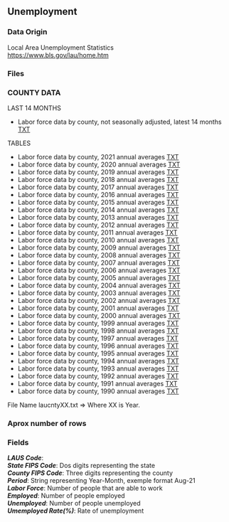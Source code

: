 ## Unemployment

### Data Origin

Local Area Unemployment Statistics <br> 
https://www.bls.gov/lau/home.htm <br>


### Files

### COUNTY DATA <br>

LAST 14 MONTHS

* Labor force data by county, not seasonally adjusted, latest 14 months [TXT](https://www.bls.gov/web/metro/laucntycur14.txt) 

TABLES <br>

* Labor force data by county, 2021 annual averages [TXT](https://www.bls.gov/lau/laucnty21.txt)
* Labor force data by county, 2020 annual averages [TXT](https://www.bls.gov/lau/laucnty20.txt)
* Labor force data by county, 2019 annual averages [TXT](https://www.bls.gov/lau/laucnty19.txt)
* Labor force data by county, 2018 annual averages [TXT](https://www.bls.gov/lau/laucnty18.txt)
* Labor force data by county, 2017 annual averages [TXT](https://www.bls.gov/lau/laucnty17.txt)
* Labor force data by county, 2016 annual averages [TXT](https://www.bls.gov/lau/laucnty16.txt)
* Labor force data by county, 2015 annual averages [TXT](https://www.bls.gov/lau/laucnty15.txt)
* Labor force data by county, 2014 annual averages [TXT](https://www.bls.gov/lau/laucnty14.txt)
* Labor force data by county, 2013 annual averages [TXT](https://www.bls.gov/lau/laucnty13.txt)
* Labor force data by county, 2012 annual averages [TXT](https://www.bls.gov/lau/laucnty12.txt)
* Labor force data by county, 2011 annual averages [TXT](https://www.bls.gov/lau/laucnty11.txt)
* Labor force data by county, 2010 annual averages [TXT](https://www.bls.gov/lau/laucnty10.txt)
* Labor force data by county, 2009 annual averages [TXT](https://www.bls.gov/lau/laucnty09.txt)
* Labor force data by county, 2008 annual averages [TXT](https://www.bls.gov/lau/laucnty08.txt)
* Labor force data by county, 2007 annual averages [TXT](https://www.bls.gov/lau/laucnty07.txt)
* Labor force data by county, 2006 annual averages [TXT](https://www.bls.gov/lau/laucnty06.txt) 
* Labor force data by county, 2005 annual averages [TXT](https://www.bls.gov/lau/laucnty05.txt)
* Labor force data by county, 2004 annual averages [TXT](https://www.bls.gov/lau/laucnty04.txt) 
* Labor force data by county, 2003 annual averages [TXT](https://www.bls.gov/lau/laucnty03.txt)
* Labor force data by county, 2002 annual averages [TXT](https://www.bls.gov/lau/laucnty02.txt)
* Labor force data by county, 2001 annual averages [TXT](https://www.bls.gov/lau/laucnty01.txt)
* Labor force data by county, 2000 annual averages [TXT](https://www.bls.gov/lau/laucnty00.txt)
* Labor force data by county, 1999 annual averages [TXT](https://www.bls.gov/lau/laucnty99.txt)
* Labor force data by county, 1998 annual averages [TXT](https://www.bls.gov/lau/laucnty98.txt)
* Labor force data by county, 1997 annual averages [TXT](https://www.bls.gov/lau/laucnty97.txt)
* Labor force data by county, 1996 annual averages [TXT](https://www.bls.gov/lau/laucnty96.txt)
* Labor force data by county, 1995 annual averages [TXT](https://www.bls.gov/lau/laucnty95.txt)
* Labor force data by county, 1994 annual averages [TXT](https://www.bls.gov/lau/laucnty94.txt)
* Labor force data by county, 1993 annual averages [TXT](https://www.bls.gov/lau/laucnty93.txt)
* Labor force data by county, 1992 annual averages [TXT](https://www.bls.gov/lau/laucnty92.txt)
* Labor force data by county, 1991 annual averages [TXT](https://www.bls.gov/lau/laucnty91.txt)
* Labor force data by county, 1990 annual averages [TXT](https://www.bls.gov/lau/laucnty90.txt)

File Name laucntyXX.txt => Where XX is Year.

### Aprox number of rows



### Fields

***LAUS Code***:  <br>
***State FIPS Code***: Dos digits representing the state<br>
***County FIPS Code***: Three digits representing the county<br>
***Period***: String representing Year-Month, exemple format Aug-21<br>
***Labor Force***: Number of people that are able to work<br>
***Employed***: Number of people employed<br>
***Unemployed***: Number of people unemployed<br>
***Umemployed Rate(%)***: Rate of unemployment<br>







